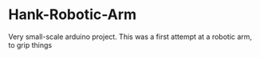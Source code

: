# Hank-Robotic-Arm
Very small-scale arduino project. This was a first attempt at a robotic arm, to grip things
